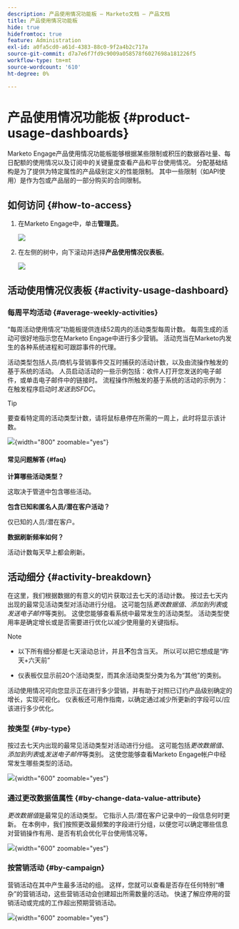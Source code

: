 ```yaml
---
description: 产品使用情况功能板 — Marketo文档 — 产品文档
title: 产品使用情况功能板
hide: true
hidefromtoc: true
feature: Administration
exl-id: a0fa5cd0-a61d-4383-88c0-9f2a4b2c717a
source-git-commit: d7a7e6f7fd9c9009a058578f6027698a181226f5
workflow-type: tm+mt
source-wordcount: '610'
ht-degree: 0%

---
```


# 产品使用情况功能板 {#product-usage-dashboards}

Marketo Engage产品使用情况功能板能够根据某些限制或积压的数据吞吐量、每日配额的使用情况以及订阅中的关键量度查看产品和平台使用情况。 分配基础结构是为了提供为特定属性的产品级别定义的性能限制。 其中一些限制（如API使用）是作为包或产品层的一部分购买的合同限制。

## 如何访问 {#how-to-access}

1. 在Marketo Engage中，单击&#x200B;**管理员**。

   ![](assets/product-usage-dashboards-1.png)

1. 在左侧的树中，向下滚动并选择&#x200B;**产品使用情况仪表板**。

   ![](assets/product-usage-dashboards-2.png)

## 活动使用情况仪表板 {#activity-usage-dashboard}

### 每周平均活动 {#average-weekly-activities}

“每周活动使用情况”功能板提供连续52周内的活动类型每周计数。 每周生成的活动可很好地指示您在Marketo Engage中进行多少营销。 活动充当在Marketo内发生的各种系统进程和可跟踪事件的代理。

活动类型包括人员/商机与营销事件交互时捕获的活动计数，以及由流操作触发的基于系统的活动。 人员启动活动的一些示例包括：收件人打开您发送的电子邮件，或单击电子邮件中的链接时。 流程操作所触发的基于系统的活动的示例为：在触发程序启动时&#x200B;_发送到SFDC_。

>[!TIP]
>
>要查看特定周的活动类型计数，请将鼠标悬停在所需的一周上，此时将显示该计数。

![](assets/product-usage-dashboards-3.png){width="800" zoomable="yes"}

#### 常见问题解答 {#faq}

**计算哪些活动类型？**

这取决于管道中包含哪些活动。

**包含已知和匿名人员/潜在客户活动？**

仅已知的人员/潜在客户。

**数据刷新频率如何？**

活动计数每天早上都会刷新。

## 活动细分 {#activity-breakdown}

在这里，我们根据数据的有意义的切片获取过去七天的活动计数。 按过去七天内出现的最常见活动类型对活动进行分组。 这可能包括&#x200B;_更改数据值_、_添加到列表_&#x200B;或&#x200B;_发送电子邮件_&#x200B;等类别。 这使您能够查看系统中最常发生的活动类型。 活动类型使用率是确定增长或是否需要进行优化以减少使用量的关键指标。

>[!NOTE]
>
>* 以下所有细分都是七天滚动总计，并且&#x200B;**不**&#x200B;包含当天。 所以可以把它想成是“昨天+六天前”
>
>* 仪表板仅显示前20个活动类型，而其余活动类型分类为名为“其他”的类别。

活动使用情况可向您显示正在进行多少营销，并有助于对照已订约产品级别确定的增长，实现可视化。 仪表板还可用作指南，以确定通过减少所更新的字段可以/应该进行多少优化。

### 按类型 {#by-type}

按过去七天内出现的最常见活动类型对活动进行分组。 这可能包括&#x200B;_更改数据值_、_添加到列表_&#x200B;或&#x200B;_发送电子邮件_&#x200B;等类别。 这使您能够查看Marketo Engage帐户中经常发生哪些类型的活动。

![](assets/product-usage-dashboards-4.png){width="600" zoomable="yes"}


### 通过更改数据值属性 {#by-change-data-value-attribute}

_更改数据值_&#x200B;是最常见的活动类型。 它指示人员/潜在客户记录中的一段信息何时更新。 在本例中，我们按照更改最频繁的字段进行分组，以便您可以确定哪些信息对营销操作有用、是否有机会优化平台使用情况等。

![](assets/product-usage-dashboards-5.png){width="600" zoomable="yes"}

### 按营销活动 {#by-campaign}

营销活动在其中产生最多活动的组。 这样，您就可以查看是否存在任何特别“嘈杂”的营销活动，这些营销活动会创建超出所需数量的活动。 快速了解应停用的营销活动或完成的工作超出预期营销活动。

![](assets/product-usage-dashboards-6.png){width="600" zoomable="yes"}

